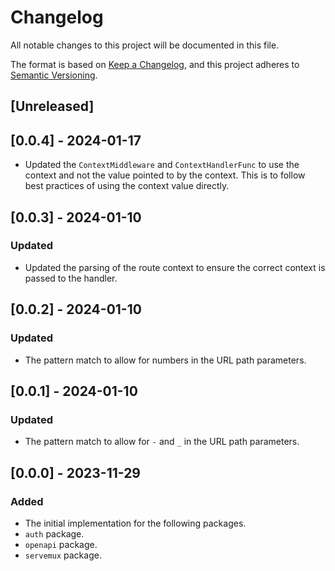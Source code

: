 # Changelog

All notable changes to this project will be documented in this file.

The format is based on [Keep a Changelog](https://keepachangelog.com/en/1.0.0/),
and this project adheres to [Semantic Versioning](https://semver.org/spec/v2.0.0.html).

## [Unreleased]

## [0.0.4] - 2024-01-17

- Updated the `ContextMiddleware` and `ContextHandlerFunc` to use the context
  and not the value pointed to by the context. This is to follow best practices
  of using the context value directly.

## [0.0.3] - 2024-01-10

### Updated

- Updated the parsing of the route context to ensure the correct context is
  passed to the handler.

## [0.0.2] - 2024-01-10

### Updated

- The pattern match to allow for numbers in the URL path parameters.

## [0.0.1] - 2024-01-10

### Updated

- The pattern match to allow for `-` and `_` in the URL path parameters.

## [0.0.0] - 2023-11-29

### Added

- The initial implementation for the following packages.
- `auth` package.
- `openapi` package.
- `servemux` package.
